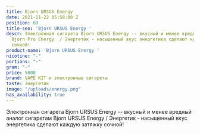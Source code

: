 ```yaml
---
title: Bjorn URSUS Energy
date: 2021-11-22 05:58:00 Z
position: 69
title-seo: 'Bjorn URSUS Energy '
descr: Электронная сигарета Bjorn URSUS Energy -- вкусный и менее вредный аналог сигаретам
  Bjorn Pro Energy  / Энергетик - насыщенный вкус энергетика сделают каждую затяжку
  сочной!
product-name: 'Bjorn URSUS Energy '
nicotine: "-"
portions: "-"
gram: "-"
price: 5000
brand: VAPE KIT и электронные сигареты
taste: Энергетик
image: "/uploads/energy.png"
has_availability: true
---
```


Электронная сигарета Bjorn URSUS Energy -- вкусный и менее вредный аналог сигаретам Bjorn URSUS Energy  / Энергетик - насыщенный вкус энергетика сделают каждую затяжку сочной!